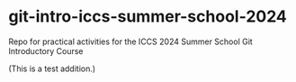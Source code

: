 # git-intro-iccs-summer-school-2024
Repo for practical activities for the ICCS 2024 Summer School Git Introductory Course

(This is a test addition.)

